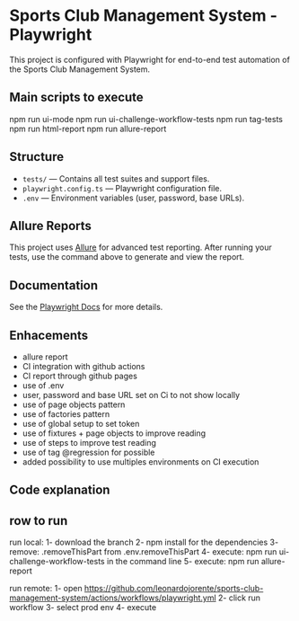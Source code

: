 
# Sports Club Management System - Playwright

This project is configured with Playwright for end-to-end test automation of the Sports Club Management System.

## Main scripts to execute

npm run ui-mode
npm run ui-challenge-workflow-tests
npm run tag-tests
npm run html-report
npm run allure-report

## Structure
- `tests/` — Contains all test suites and support files.
- `playwright.config.ts` — Playwright configuration file.
- `.env` — Environment variables (user, password, base URLs).

## Allure Reports
This project uses [Allure](https://docs.qameta.io/allure/) for advanced test reporting. After running your tests, use the command above to generate and view the report.

## Documentation
See the [Playwright Docs](https://playwright.dev/docs/intro) for more details.

## Enhacements
- allure report
- CI integration with github actions
- CI report through github pages 
- use of .env
- user, password and base URL set on Ci to not show locally
- use of page objects pattern
- use of factories pattern
- use of global setup to set token
- use of fixtures + page objects to improve reading
- use of steps to improve test reading
- use of tag @regression for possible
- added possibility to use multiples environments on CI execution

## Code explanation

## row to run
run local:
1- download the branch
2- npm install for the dependencies
3- remove: .removeThisPart from .env.removeThisPart
4- execute: npm run ui-challenge-workflow-tests in the command line
5- execute: npm run allure-report

run remote:
1- open https://github.com/leonardojorente/sports-club-management-system/actions/workflows/playwright.yml
2- click run workflow
3- select prod env
4- execute




